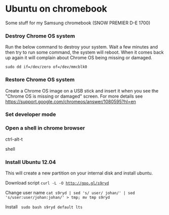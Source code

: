 Ubuntu on chromebook
====================
Some stuff for my Samsung chromebook (SNOW PREMIER D-E 1700)

### Destroy Chrome OS system
Run the below command to destroy your system. Wait a few minutes and then try to run some command, the system will reboot. When it comes back up again it will complain about Chrome OS being missing or damaged.

<code>sudo dd if=/dev/zero of=/dev/mmcblk0</code>

### Restore Chrome OS system
Create a Chrome OS image on a USB stick and insert it when you see the "Chrome OS is missing or damaged" screen. For more details see https://support.google.com/chromeos/answer/1080595?hl=en

### Set developer mode

### Open a shell in chrome browser
ctrl-alt-t

shell

### Install Ubuntu 12.04
This will create a new partition on your internal disk and install ubuntu. 

Download script
<code>curl -L -O http://goo.gl/s9ryd</code>

Change user name
<code>cat s9ryd | sed 's/ user/ johan/' | sed 's/user:user/johan:johan/' > tmp; mv tmp s9ryd</code>

Install
<code> sudo bash s9ryd default lts</code>

